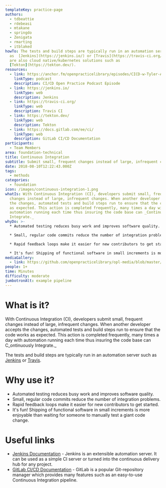 ```yaml
---
templateKey: practice-page
authors:
  - tdbeattie
  - rdebeasi
  - mtakane
  - springdo
  - Zenigata
  - rmarting
  - itblaked
howTo: The tests and build steps are typically run in an automation server such
  as  [Jenkins](https://jenkins.io/) or [Travis](https://travis-ci.org/). There
  are also cloud native/kubernetes solutions such as
  [Tekton](https://tekton.dev/).
resources:
  - link: https://anchor.fm/openpracticelibrary/episodes/CICD-w-Tyler-Auerbeck-ejr13l
    linkType: podcast
    description: CI/CD Open Practice Podcast Episode
  - link: https://jenkins.io/
    linkType: web
    description: Jenkins
  - link: https://travis-ci.org/
    linkType: web
    description: Travis CI
  - link: https://tekton.dev/
    linkType: web
    description: Tekton
  - link: https://docs.gitlab.com/ee/ci/
    linkType: web
    description: GitLab CI/CD Documentation
participants:
  - Team Members
area: foundation-technical
title: Continuous Integration
subtitle: Submit small, frequent changes instead of large, infrequent changes
date: 2018-08-10T12:22:43.000Z
tags:
  - methods
categories: 
  - foundation
icon: /images/continuous-integration-1.png
whatIs: With Continuous Integration (CI), developers submit small, frequent
  changes instead of large, infrequent changes. When another developer accepts
  the changes, automated tests and build steps run to ensure that the code works
  as expected. This action is completed frequently, many times a day with
  automation running each time thus insuring the code base can _Continuously
  Integrate._
whyDo: >-
  * Automated testing reduces busy work and improves software quality. 

  * Small, regular code commits reduce the number of integration problems. 

  * Rapid feedback loops make it easier for new contributors to get started. 

  * It's fun! Shipping of functional software in small increments is more enjoyable than waiting for someone to manually test a giant code change.
mediaGallery:
  - link: https://github.com/openpracticelibrary/opl-media/blob/master/images/continuous-integration-1.png?raw=true
people: 1+
time: Minutes
difficulty: moderate
jumbotronAlt: example pipeline
---
```

# What is it?

With Continuous Integration (CI), developers submit small, frequent changes instead of large, infrequent changes. When another developer accepts the changes, automated tests and build steps run to ensure that the code works as expected. This action is completed frequently, many times a day with automation running each time thus insuring the code base can C_ontinuously Integrate._

The tests and build steps are typically run in an automation server such as [Jenkins](https://jenkins.io/) or [Travis](https://travis-ci.org/).

# Why use it?

* Automated testing reduces busy work and improves software quality.
* Small, regular code commits reduce the number of integration problems.
* Rapid feedback loops make it easier for new contributors to get started.
* It's fun! Shipping of functional software in small increments is more enjoyable than waiting for someone to manually test a giant code change.

# Useful links

* [Jenkins Documentation](https://jenkins.io/doc/) - Jenkins is an extensible automation server. It can be used as a simple CI server or turned into the continuous delivery hub for any project.
* [GitLab CI/CD Documentation](https://docs.gitlab.com/ee/ci/) - GitLab is a popular Git-repository manager which provides many features such as an easy-to-use Continuous Integration pipeline.
